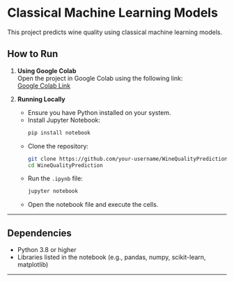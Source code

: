 # Classical Machine Learning Models

This project predicts wine quality using classical machine learning models.

## How to Run

1. **Using Google Colab**  
   Open the project in Google Colab using the following link:  
   [Google Colab Link](https://colab.research.google.com/drive/1kxoicknnPVDTeKmb--XBSCYJLI3n3F2i?usp=sharing)

2. **Running Locally**  
   - Ensure you have Python installed on your system.
   - Install Jupyter Notebook:
     ```bash
     pip install notebook
     ```
   - Clone the repository:
     ```bash
     git clone https://github.com/your-username/WineQualityPrediction.git
     cd WineQualityPrediction
     ```
   - Run the `.ipynb` file:
     ```bash
     jupyter notebook
     ```
   - Open the notebook file and execute the cells.

---

## Dependencies

- Python 3.8 or higher
- Libraries listed in the notebook (e.g., pandas, numpy, scikit-learn, matplotlib)

---

